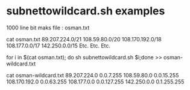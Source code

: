 subnettowildcard.sh examples
============================

1000 line bit maks file : osman.txt

cat osman.txt
89.207.224.0/21
108.59.80.0/20
108.170.192.0/18
108.177.0.0/17
142.250.0.0/15
Etc. Etc. Etc.


for i in $(cat osman.txt); do sh subnettowildcard.sh  $i;done >> osman-wildcard.txt

cat osman-wildcard.txt
89.207.224.0 0.0.7.255
108.59.80.0 0.0.15.255
108.170.192.0 0.0.63.255
108.177.0.0 0.0.127.255
142.250.0.0 0.1.255.255


